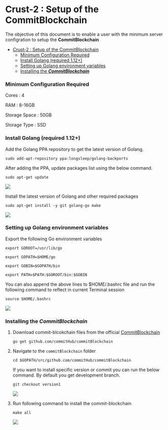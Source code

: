 Crust-2 : Setup of the CommitBlockchain
===

The objective of this document is to enable a user with the minimum server configration to setup the **CommitBlockchain**



- [Crust-2 : Setup of the CommitBlockchain](#crust-2--setup-of-the-commitblockchain)
    - [Minimum Configuration Required](#minimum-configuration-required)
    - [Install Golang (required 1.12+)](#install-golang-required-112)
    - [Setting up Golang environment variables](#setting-up-golang-environment-variables)
    - [Installing the ***CommitBlockchain***](#installing-the-commitblockchain)


### Minimum Configuration Required

Cores : 4

RAM : 8-16GB

Storage Space : 50GB

Storage Type : SSD


### Install Golang (required 1.12+)

Add the Golang PPA repository to get the latest version of Golang.

`sudo add-apt-repository ppa:longsleep/golang-backports`

After adding the PPA, update packages list using the below command.

`sudo apt-get update`

   ![](https://i.imgur.com/tVxJFqU.png)


Install the latest version of Golang and other required packages

`sudo apt-get install -y git golang-go make`

   ![](https://i.imgur.com/tMFJJqQ.png)


### Setting up Golang environment variables

Export the following Go environment variables

`export GOROOT=/usr/lib/go`

`export GOPATH=$HOME/go`

`export GOBIN=$GOPATH/bin`

`export PATH=$PATH:$GOROOT/bin:$GOBIN`

You can also append the above lines to $HOME/.bashrc file and run the following command to reflect in current Terminal session

`source $HOME/.bashrc`

   ![](https://i.imgur.com/OOyXrJz.png)


### Installing the ***CommitBlockchain***

1. Download commit-blcokchain files from the official [CommitBlockchain](https://github.com/commitHub/commitBlockchain)

    `go get github.com/commitHub/commitBlockchain`

2. Navigate to the `commitBlockchain` folder

    `cd $GOPATH/src/github.com/commitHub/commitBlockchain`

    If you want to install specific version or commit you can run the below command. By default you get development branch.
    
    `git checkout version1`
    
    ![](https://i.imgur.com/kzu6Kbo.png)

    
3. Run following command to install the commit-blockchain

    `make all`

    ![](https://i.imgur.com/J3ju8e5.png)

